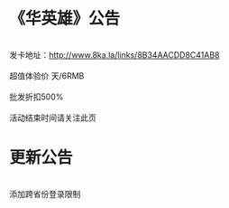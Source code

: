 # 《华英雄》公告
</br> 发卡地址：http://www.8ka.la/links/8B34AACDD8C41AB8 </br>
</br> 超值体验价 天/6RMB </br>
</br> 批发折扣500% </br>
</br>活动结束时间请关注此页</br>
# 更新公告
</br> 添加跨省份登录限制

